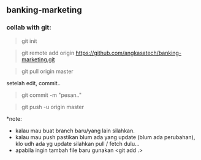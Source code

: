## banking-marketing

### collab with git:
> git init

> git remote add origin https://github.com/angkasatech/banking-marketing.git

> git pull origin master

setelah edit, commit..
> git commit -m "pesan.."

> git push -u origin master 

*note: 
- kalau mau buat branch baru/yang lain silahkan.
- kalau mau push pastikan blum ada yang update (blum ada perubahan), klo udh ada yg update silahkan pull / fetch dulu...
- apabila ingin tambah file baru gunakan <git add .>